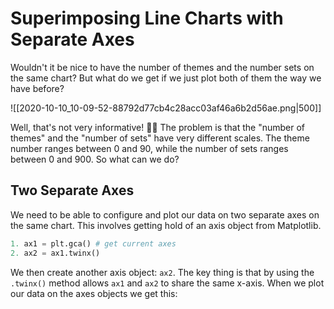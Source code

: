 # Superimposing Line Charts with Separate Axes

Wouldn't it be nice to have the number of themes and the number sets on the same chart? But what do we get if we just plot both of them the way we have before?

![[2020-10-10_10-09-52-88792d77cb4c28acc03af46a6b2d56ae.png|500]]

Well, that's not very informative! 🤦‍♀️ The problem is that the "number of themes" and the "number of sets" have very different scales. The theme number ranges between 0 and 90, while the number of sets ranges between 0 and 900. So what can we do?

## Two Separate Axes

We need to be able to configure and plot our data on two separate axes on the same chart. This involves getting hold of an axis object from Matplotlib.
```python
1. ax1 = plt.gca() # get current axes
2. ax2 = ax1.twinx() 
```

We then create another axis object: `ax2`. The key thing is that by using the `.twinx()` method allows `ax1` and `ax2` to share the same x-axis. When we plot our data on the axes objects we get this: